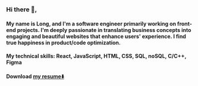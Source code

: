 ### Hi there 👋, 
#### My name is Long, and I'm a software engineer primarily working on front-end projects. I'm deeply passionate in translating business concepts into engaging and beautiful websites that enhance users' experience. I find true happiness in product/code optimization.  
#### My technical skills: React, JavaScript, HTML, CSS, SQL, noSQL, C/C++, Figma
#### Download [my resume⬇️](https://github.com/pickordian/pickordian/files/14584301/LongTran_Resume.pdf)
